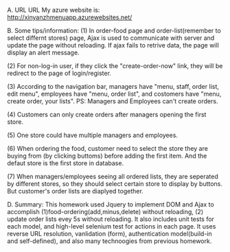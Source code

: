 
A. URL
URL My azure website is: http://xinyanzhmenuapp.azurewebsites.net/ 


B. Some tips/information:
(1) In order-food page and order-list(remember to select differnt stores) page, Ajax is used to communicate with server and update the page without reloading. If ajax fails to retrive data, the page will display an alert message.   

(2) For non-log-in user, if they click the "create-order-now" link, they will be redirect to the page of login/register.

(3) According to the navigation bar, managers have "menu, staff, order list, edit menu", employees have "menu, order list", and costomers have "menu, create order, your lists".
PS: Managers and Employees can't create orders.

(4) Customers can only create orders after managers opening the first store.

(5) One store could have multiple managers and employees.

(6) When ordering the food, customer need to select the store they are buying from (by clicking buttoms) before adding the first item. And the defaut store is the first store in database.

(7) When managers/employees seeing all ordered lists, they are seperated by different stores, so they should select certain store to display by buttons. But customer's order lists are diaplyed together.



D. Summary:
This homework used Jquery to implement DOM and Ajax to accomplish (1)food-ordering(add,minus,delete) without reloading, (2) update order lists evey 5s without reloading. 
It also includes unit tests for each model, and high-level selenium test for actions in each page. 
It uses reverse URL resolution, vanlidation (form), authentication model(build-in and self-defined), and also many technoogies from previous homework.





